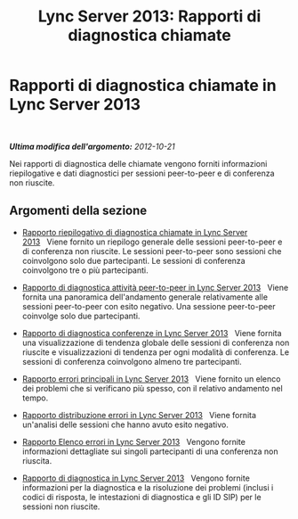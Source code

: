 ﻿---
title: 'Lync Server 2013: Rapporti di diagnostica chiamate'
TOCTitle: Rapporti di diagnostica chiamate
ms:assetid: 8d362dd9-a119-4601-a3b4-3e7ed0aaa92e
ms:mtpsurl: https://technet.microsoft.com/it-it/library/Gg615013(v=OCS.15)
ms:contentKeyID: 49301269
ms.date: 08/24/2015
mtps_version: v=OCS.15
ms.translationtype: HT
---

# Rapporti di diagnostica chiamate in Lync Server 2013

 

_**Ultima modifica dell'argomento:** 2012-10-21_

Nei rapporti di diagnostica delle chiamate vengono forniti informazioni riepilogative e dati diagnostici per sessioni peer-to-peer e di conferenza non riuscite.

## Argomenti della sezione

  - [Rapporto riepilogativo di diagnostica chiamate in Lync Server 2013](lync-server-2013-call-diagnostic-summary-report.md)   Viene fornito un riepilogo generale delle sessioni peer-to-peer e di conferenza non riuscite. Le sessioni peer-to-peer sono sessioni che coinvolgono solo due partecipanti. Le sessioni di conferenza coinvolgono tre o più partecipanti.

  - [Rapporto di diagnostica attività peer-to-peer in Lync Server 2013](lync-server-2013-peer-to-peer-activity-diagnostic-report.md)   Viene fornita una panoramica dell'andamento generale relativamente alle sessioni peer-to-peer con esito negativo. Una sessione peer-to-peer coinvolge solo due partecipanti.

  - [Rapporto di diagnostica conferenze in Lync Server 2013](lync-server-2013-conference-diagnostic-report.md)   Viene fornita una visualizzazione di tendenza globale delle sessioni di conferenza non riuscite e visualizzazioni di tendenza per ogni modalità di conferenza. Le sessioni di conferenza coinvolgono almeno tre partecipanti.

  - [Rapporto errori principali in Lync Server 2013](lync-server-2013-top-failures-report.md)   Viene fornito un elenco dei problemi che si verificano più spesso, con il relativo andamento nel tempo.

  - [Rapporto distribuzione errori in Lync Server 2013](lync-server-2013-failure-distribution-report.md)   Viene fornita un'analisi delle sessioni che hanno avuto esito negativo.

  - [Rapporto Elenco errori in Lync Server 2013](lync-server-2013-failure-list-report.md)   Vengono fornite informazioni dettagliate sui singoli partecipanti di una conferenza non riuscita.

  - [Rapporto di diagnostica in Lync Server 2013](lync-server-2013-diagnostic-report.md)   Vengono fornite informazioni per la diagnostica e la risoluzione dei problemi (inclusi i codici di risposta, le intestazioni di diagnostica e gli ID SIP) per le sessioni non riuscite.

